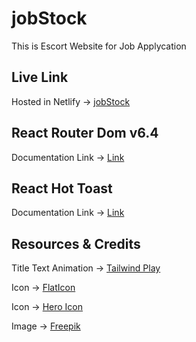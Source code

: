 # jobStock
This is Escort Website for Job Applycation 

## Live Link
Hosted in Netlify -> [jobStock]('')

## React Router Dom v6.4 
Documentation Link -> [Link](https://reactrouter.com/en/main/start/overview)
## React Hot Toast
Documentation Link -> [Link](https://react-hot-toast.com/docs)
## Resources & Credits

Title Text Animation -> [Tailwind Play](https://play.tailwindcss.com/VCZwwz1e3R)

Icon -> [FlatIcon](https://www.flaticon.com/)

Icon -> [Hero Icon](https://heroicons.com/)

Image -> [Freepik](https://www.freepik.com/)